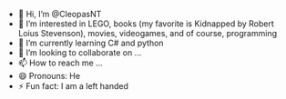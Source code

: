 - 👋 Hi, I’m @CleopasNT
- 👀 I’m interested in LEGO, books (my favorite is Kidnapped by Robert Loius Stevenson), movies, videogames, and of course, programming
- 🌱 I’m currently learning C# and python
- 💞️ I’m looking to collaborate on ...
- 📫 How to reach me ...
- 😄 Pronouns: He
- ⚡ Fun fact: I am a left handed

<!---
CleopasNT/CleopasNT is a ✨ special ✨ repository because its `README.md` (this file) appears on your GitHub profile.
You can click the Preview link to take a look at your changes.
--->
